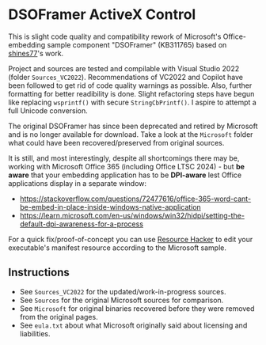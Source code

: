 # DSOFramer ActiveX Control

This is slight code quality and compatibility rework of Microsoft's Office-embedding sample component "DSOFramer" (KB311765) based on [shines77](https://github.com/shines77/DsoFramer)'s work.

Project and sources are tested and compilable with Visual Studio 2022 (folder `Sources_VC2022`). Recommendations of VC2022 and Copilot have been followed to get rid of code quality warnings as possible. Also, further formatting for better readibility is done. Slight refactoring steps have begun like replacing `wsprintf()` with secure `StringCbPrintf()`. I aspire to attempt a full Unicode conversion.

The original DSOFramer has since been deprecated and retired by Microsoft and is no longer available for download. Take a look at the `Microsoft` folder what could have been recovered/preserved from original sources.

It is still, and most interestingly, despite all shortcomings there may be, working with Microsoft Office 365 (including Office LTSC 2024) - but **be aware** that your embedding application has to be **DPI-aware** lest Office applications display in a separate window:

* <https://stackoverflow.com/questions/72477616/office-365-word-cant-be-embed-in-place-inside-windows-native-application>
* <https://learn.microsoft.com/en-us/windows/win32/hidpi/setting-the-default-dpi-awareness-for-a-process>

For a quick fix/proof-of-concept you can use [Resource Hacker](https://www.angusj.com/resourcehacker) to edit your executable's manifest resource according to the Microsoft sample.

## Instructions

* See `Sources_VC2022` for the updated/work-in-progress sources.
* See `Sources` for the original Microsoft sources for comparison.
* See `Microsoft` for original binaries recovered before they were removed from the original pages.
* See `eula.txt` about what Microsoft originally said about licensing and liabilities.
